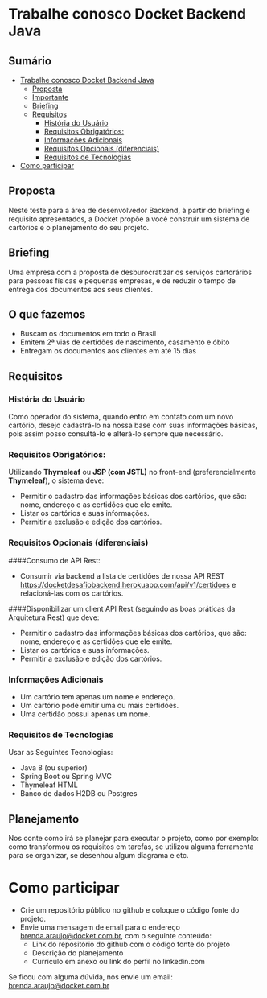 # Trabalhe conosco Docket Backend Java

## Sumário

- [Trabalhe conosco Docket Backend Java](#trabalhe-conosco-docket-backend-java)
  - [Proposta](#proposta)
  - [Importante](#importante)
  - [Briefing](#briefing)
  - [Requisitos](#requisitos)
      - [História do Usuário](#história-do-usuário)
      - [Requisitos Obrigatórios:](#requisitos-obrigatórios)
      - [Informações Adicionais](#informações-adicionais)
      - [Requisitos Opcionais (diferenciais)](#requisitos-opcionais-diferenciais)
      - [Requisitos de Tecnologias](#requisitos-de-tecnologias)
- [Como participar](#como-participar)



## Proposta
Neste teste para a área de desenvolvedor Backend, à partir do briefing e requisito apresentados, a Docket propõe a você construir um sistema de cartórios e o planejamento do seu projeto.

## Briefing
Uma empresa com a proposta de desburocratizar os serviços cartorários para pessoas físicas e pequenas empresas, e de reduzir o tempo de entrega dos documentos aos seus clientes. 

## O que fazemos
- Buscam os documentos em todo o Brasil
- Emitem 2ª vias de certidões de nascimento, casamento e óbito
- Entregam os documentos aos clientes em até 15 dias

## Requisitos

### História do Usuário
Como operador do sistema, quando entro em contato com um novo cartório, desejo cadastrá-lo na nossa base com suas informações básicas, pois assim posso consultá-lo e alterá-lo sempre que necessário.

### Requisitos Obrigatórios:
Utilizando **Thymeleaf** ou **JSP (com JSTL)** no front-end (preferencialmente **Thymeleaf**), o sistema deve:

 - Permitir o cadastro das informações básicas dos cartórios, que são: nome, endereço e as certidões que ele emite.
 - Listar os cartórios e suas informações. 
 - Permitir a exclusão e edição dos cartórios.

### Requisitos Opcionais (diferenciais)

####Consumo de API Rest:
- Consumir via backend a lista de certidões de nossa API REST https://docketdesafiobackend.herokuapp.com/api/v1/certidoes e relacioná-las com os cartórios.

####Disponibilizar um client API Rest (seguindo as boas práticas da Arquitetura Rest) que deve:
- Permitir o cadastro das informações básicas dos cartórios, que são: nome, endereço e as certidões que ele emite.
- Listar os cartórios e suas informações.
- Permitir a exclusão e edição dos cartórios.

### Informações Adicionais
 - Um cartório tem apenas um nome e endereço. 
 - Um cartório pode emitir uma ou mais certidões. 
 - Uma certidão possui apenas um nome.

### Requisitos de Tecnologias
Usar as Seguintes Tecnologias:
- Java 8 (ou superior)
- Spring Boot ou Spring MVC 
- Thymeleaf HTML
- Banco de dados H2DB ou Postgres

## Planejamento
Nos conte como irá se planejar para executar o projeto, como por exemplo: como transformou os requisitos em tarefas, se utilizou alguma ferramenta para se organizar, se desenhou algum diagrama e etc.

# Como participar
- Crie um repositório público no github e coloque o código fonte do projeto.
 - Envie uma mensagem de email para o endereço brenda.araujo@docket.com.br, com o seguinte conteúdo:
    - Link do repositório do github com o código fonte do projeto
    - Descrição do planejamento
    - Currículo em anexo ou link do perfil no linkedin.com

Se ficou com alguma dúvida, nos envie um email: brenda.araujo@docket.com.br


